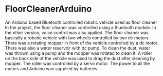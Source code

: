 # FloorCleanerArduino
An Arduino based Bluetooth controlled robotic vehicle used as floor cleaner
In the project, the floor cleaner was controlled using a Bluetooth module. In the other version, voice control was also applied. The floor cleaner was basically a robotic vehicle with two wheels controlled by two dc motors. There was a rotating mopper in front of the vehicle controlled by a dc motor. There was also a water reservoir with dc pump. To clean the dust, water was thrown using a pump and the mopper was rotated to clean it. A roller on the back side of the vehicle was used to drag the dust after cleaning by mopper. The roller was controlled by a servo motor. The power to all the motors and Arduino was supplied by batteries.
